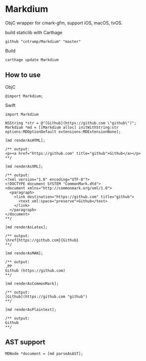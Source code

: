 # Markdium

ObjC wrapper for cmark-gfm, support iOS, macOS, tvOS.

build staticlib with Carthage
```
github "cntrump/Markdium" "master"
```

Build
```
carthage update Markdium
```

## How to use

ObjC
```
@import Markdium;
```

Swift
```
import Markdium
```

```objc
NSString *str = @"[Github](https://github.com \"github\")";
Markdium *md = [[Markdium alloc] initWithString:str options:MDOptionDefault extensions:MDExtensionNone];
```

```objc
[md renderAsHTML];

/** output:
<p><a href="https://github.com" title="github">Github</a></p>
**/
```

```objc
[md renderAsXML];

/** output:
<?xml version="1.0" encoding="UTF-8"?>
<!DOCTYPE document SYSTEM "CommonMark.dtd">
<document xmlns="http://commonmark.org/xml/1.0">
  <paragraph>
    <link destination="https://github.com" title="github">
      <text xml:space="preserve">Github</text>
    </link>
  </paragraph>
</document>
**/
```

```objc
[md renderAsLatex];

/** output:
\href{https://github.com}{Github}
**/
```

```objc
[md renderAsMAN];

/** output:
.PP
Github (https://github.com)
**/
```

```objc
[md renderAsCommonMark];

/** output:
[Github](https://github.com "github")
**/
```

```objc
[md renderAsPlaintext];

/** output:
Github
**/
```

## AST support

```objc
MDNode *document = [md parseAsAST];
```
